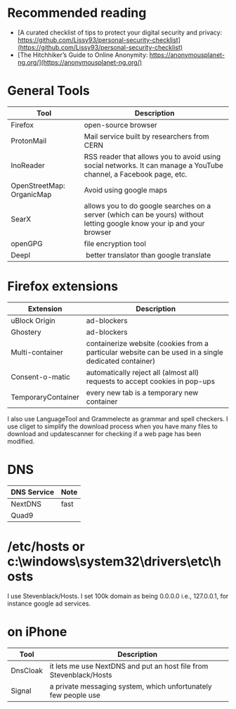 # Recommended reading
- [A curated checklist of tips to protect your digital security and privacy: https://github.com/Lissy93/personal-security-checklist](https://github.com/Lissy93/personal-security-checklist)
- [The Hitchhiker’s Guide to Online Anonymity: https://anonymousplanet-ng.org/](https://anonymousplanet-ng.org/)


# General Tools 
| Tool     | Description |
| ----------- | ----------- |
| Firefox     |  open-source browser      |
| ProtonMail   | Mail service built by researchers from CERN       |
| InoReader | RSS reader that allows you to avoid using social networks. It can manage a YouTube channel, a Facebook page, etc. |
| OpenStreetMap: OrganicMap | Avoid using google maps |
| SearX | allows you to do google searches on a server (which can be yours) without letting google know your ip and your browser |
| openGPG | file encryption tool |
| Deepl | better translator than google translate|

# Firefox extensions 

| Extension    | Description |
| ----------- | ----------- |
| uBlock Origin | ad-blockers | 
| Ghostery | ad-blockers | 
| Multi-container | containerize website (cookies from a particular website can be used in a single dedicated container)  | 
| Consent-o-matic | automatically reject all (almost all) requests to accept cookies in pop-ups | 
| TemporaryContainer | every new tab is a temporary new container | 

I also use LanguageTool and Grammelecte as grammar and spell checkers.
I use cliget to simplify the download process when you have many files to download and updatescanner for checking if a web page has been modified.

# DNS 

| DNS Service | Note |
| ----------- | ----------- |
| NextDNS | fast |
| Quad9 | |

# /etc/hosts or c:\windows\system32\drivers\etc\hosts

I use Stevenblack/Hosts. I set 100k domain as being 0.0.0.0 i.e., 127.0.0.1, for instance google ad services.

# on iPhone 

| Tool | Description | 
| ----------- | ----------- |
| DnsCloak | it lets me use NextDNS and put an host file from Stevenblack/Hosts | 
| Signal | a private messaging system, which unfortunately few people use | 

# 





